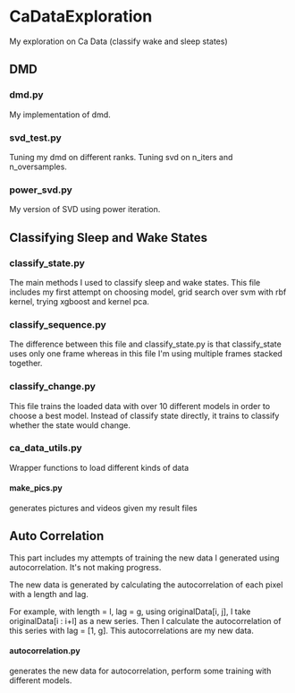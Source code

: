 # CaDataExploration
My exploration on Ca Data (classify wake and sleep states)

## DMD
### dmd.py
My implementation of dmd.

### svd_test.py
Tuning my dmd on different ranks.
Tuning svd on n_iters and n_oversamples.

### power_svd.py
My version of SVD using power iteration.

## Classifying Sleep and Wake States
### classify_state.py
The main methods I used to classify sleep and wake states.
This file includes my first attempt on choosing model, grid search over svm with rbf kernel, trying xgboost and kernel pca.

### classify_sequence.py
The difference between this file and classify_state.py is that classify_state uses only one frame whereas in this file I'm using multiple frames stacked together.

### classify_change.py
This file trains the loaded data with over 10 different models in order to choose a best model. Instead of classify state directly, it trains to classify whether the state would change.

### ca_data_utils.py
Wrapper functions to load different kinds of data

#### make_pics.py
generates pictures and videos given my result files

## Auto Correlation
This part includes my attempts of training the new data I generated using autocorrelation. It's not making progress. 

The new data is generated by calculating the autocorrelation of each pixel with a length and lag.

For example, with length = l, lag = g, using originalData[i, j], I take originalData[i : i+l] as a new series. Then I calculate the autocorrelation of this series with lag = [1, g]. This autocorrelations are my new data.

#### autocorrelation.py
generates the new data for autocorrelation, perform some training with different models.

